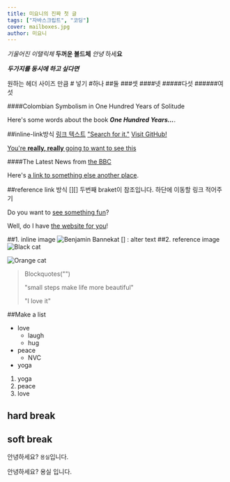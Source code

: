 ```yaml
---
title: 미요니의 진짜 첫 글
tags: ["자바스크립트", "코딩"]
cover: mailboxes.jpg
author: 미요니
---
```


_기울어진 이탤릭체_
**두꺼운 볼드체**
_안녕_ 하세**요**

**_두가지를 동시에 하고 싶다면_**

원하는 헤더 사이즈 만큼 # 넣기 #하나 ##둘 ###셋 ####넷 #####다섯 ######여섯

####Colombian Symbolism in One Hundred Years of Solitude

Here's some words about the book **_One Hundred Years..._**.

##inline-link방식 [링크 텍스트](링크주소)
["Search for it."](www.google.com)
[Visit GitHub!](www.github.com)

[You're **really, really** going to want to see this](www.dailykitten.com)

####The Latest News from [the BBC](www.bbc.com/news:)

Here's [a link to something else ](www.naver.com)[another place](www.google.com).

##reference link 방식 [][]
두번째 braket이 참조입니다. 하단에 이동할 링크 적어주기

Do you want to [see something fun][a fun place]?

Well, do I have [the website for you][another fun place]!

[a fun place]: www.zombo.com
[another fun place]: www.stumbleupon.com

##1. inline image
![Benjamin Bannekat](https://octodex.github.com/images/bannekat.png)
[] : alter text
##2. reference image
![Black cat][black]

![Orange cat][orange]

[black]: https://upload.wikimedia.org/wikipedia/commons/a/a3/81_INF_DIV_SSI.jpg
[orange]: http://icons.iconarchive.com/icons/google/noto-emoji-animals-nature/256/22221-cat-icon.png

> Blockquotes("")
>
> "small steps make life more beautiful"
>
> "I love it"

##Make a list

- love
  - laugh
  - hug
- peace
  - NVC
- yoga

1. yoga
2. peace
3. love

## hard break

## soft break

안녕하세요? `용실`입니다.

안녕하세요? 용실
입니다.
